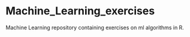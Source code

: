 # Machine_Learning_exercises
Machine Learning repository containing exercises on ml algorithms in R.

